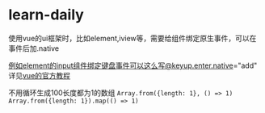 # learn-daily

使用vue的ui框架时，比如element,iview等，需要给组件绑定原生事件，可以在事件后加.native

例如element的input组件绑定键盘事件可以这么写@keyup.enter.native="add" 详见[vue的官方教程](https://cn.vuejs.org/v2/guide/components.html#%E7%BB%99%E7%BB%84%E4%BB%B6%E7%BB%91%E5%AE%9A%E5%8E%9F%E7%94%9F%E4%BA%8B%E4%BB%B6)

不用循环生成100长度都为1的数组
`Array.from({length: 1}, () => 1)
Array.from({length: 1}).map(() => 1)`
